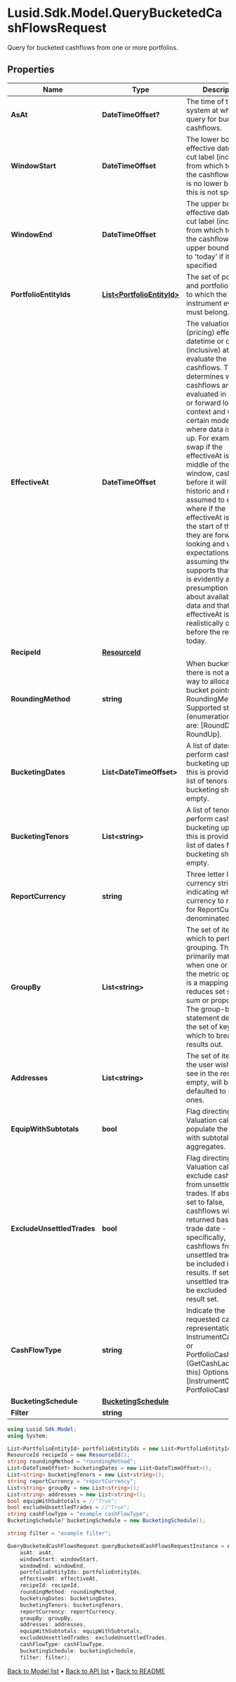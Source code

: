# Lusid.Sdk.Model.QueryBucketedCashFlowsRequest
Query for bucketed cashflows from one or more portfolios.

## Properties

Name | Type | Description | Notes
------------ | ------------- | ------------- | -------------
**AsAt** | **DateTimeOffset?** | The time of the system at which to query for bucketed cashflows. | [optional] 
**WindowStart** | **DateTimeOffset** | The lower bound effective datetime or cut label (inclusive) from which to retrieve the cashflows.  There is no lower bound if this is not specified. | 
**WindowEnd** | **DateTimeOffset** | The upper bound effective datetime or cut label (inclusive) from which to retrieve the cashflows.  The upper bound defaults to &#39;today&#39; if it is not specified | 
**PortfolioEntityIds** | [**List&lt;PortfolioEntityId&gt;**](PortfolioEntityId.md) | The set of portfolios and portfolio groups to which the instrument events must belong. | 
**EffectiveAt** | **DateTimeOffset** | The valuation (pricing) effective datetime or cut label (inclusive) at which to evaluate the cashflows.  This determines whether cashflows are evaluated in a historic or forward looking context and will, for certain models, affect where data is looked up.  For example, on a swap if the effectiveAt is in the middle of the window, cashflows before it will be historic and resets assumed to exist where if the effectiveAt  is before the start of the range they are forward looking and will be expectations assuming the model supports that.  There is evidently a presumption here about availability of data and that the effectiveAt is realistically on or before the real-world today. | 
**RecipeId** | [**ResourceId**](ResourceId.md) |  | 
**RoundingMethod** | **string** | When bucketing, there is not a unique way to allocate the bucket points.  RoundingMethod Supported string (enumeration) values are: [RoundDown, RoundUp]. | 
**BucketingDates** | **List&lt;DateTimeOffset&gt;** | A list of dates to perform cashflow bucketing upon.  If this is provided, the list of tenors for bucketing should be empty. | [optional] 
**BucketingTenors** | **List&lt;string&gt;** | A list of tenors to perform cashflow bucketing upon.  If this is provided, the list of dates for bucketing should be empty. | [optional] 
**ReportCurrency** | **string** | Three letter ISO currency string indicating what currency to report in for ReportCurrency denominated queries. | 
**GroupBy** | **List&lt;string&gt;** | The set of items by which to perform grouping. This primarily matters when one or more of the metric operators is a mapping  that reduces set size, e.g. sum or proportion. The group-by statement determines the set of keys by which to break the results out. | [optional] 
**Addresses** | **List&lt;string&gt;** | The set of items that the user wishes to see in the results. If empty, will be defaulted to standard ones. | [optional] 
**EquipWithSubtotals** | **bool** | Flag directing the Valuation call to populate the results with subtotals of aggregates. | [optional] 
**ExcludeUnsettledTrades** | **bool** | Flag directing the Valuation call to exclude cashflows from unsettled trades.  If absent or set to false, cashflows will returned based on trade date - more specifically, cashflows from any unsettled trades will be included in the results. If set to true, unsettled trades will be excluded from the result set. | [optional] 
**CashFlowType** | **string** | Indicate the requested cash flow representation InstrumentCashFlows or PortfolioCashFlows (GetCashLadder uses this)  Options: [InstrumentCashFlow, PortfolioCashFlow] | [optional] 
**BucketingSchedule** | [**BucketingSchedule**](BucketingSchedule.md) |  | [optional] 
**Filter** | **string** |  | [optional] 

```csharp
using Lusid.Sdk.Model;
using System;

List<PortfolioEntityId> portfolioEntityIds = new List<PortfolioEntityId>();
ResourceId recipeId = new ResourceId();
string roundingMethod = "roundingMethod";
List<DateTimeOffset> bucketingDates = new List<DateTimeOffset>();
List<string> bucketingTenors = new List<string>();
string reportCurrency = "reportCurrency";
List<string> groupBy = new List<string>();
List<string> addresses = new List<string>();
bool equipWithSubtotals = //"True";
bool excludeUnsettledTrades = //"True";
string cashFlowType = "example cashFlowType";
BucketingSchedule? bucketingSchedule = new BucketingSchedule();

string filter = "example filter";

QueryBucketedCashFlowsRequest queryBucketedCashFlowsRequestInstance = new QueryBucketedCashFlowsRequest(
    asAt: asAt,
    windowStart: windowStart,
    windowEnd: windowEnd,
    portfolioEntityIds: portfolioEntityIds,
    effectiveAt: effectiveAt,
    recipeId: recipeId,
    roundingMethod: roundingMethod,
    bucketingDates: bucketingDates,
    bucketingTenors: bucketingTenors,
    reportCurrency: reportCurrency,
    groupBy: groupBy,
    addresses: addresses,
    equipWithSubtotals: equipWithSubtotals,
    excludeUnsettledTrades: excludeUnsettledTrades,
    cashFlowType: cashFlowType,
    bucketingSchedule: bucketingSchedule,
    filter: filter);
```

[Back to Model list](../README.md#documentation-for-models) &#8226; [Back to API list](../README.md#documentation-for-api-endpoints) &#8226; [Back to README](../README.md)
